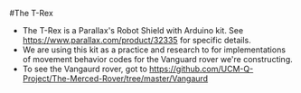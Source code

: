 #The T-Rex
  * The T-Rex is a Parallax's Robot Shield with Arduino kit. See https://www.parallax.com/product/32335 for specific details.
  * We are using this kit as a practice and research to for implementations of movement behavior codes for the Vanguard rover we're constructing.
  * To see the Vangaurd rover, got to https://github.com/UCM-Q-Project/The-Merced-Rover/tree/master/Vangaurd
